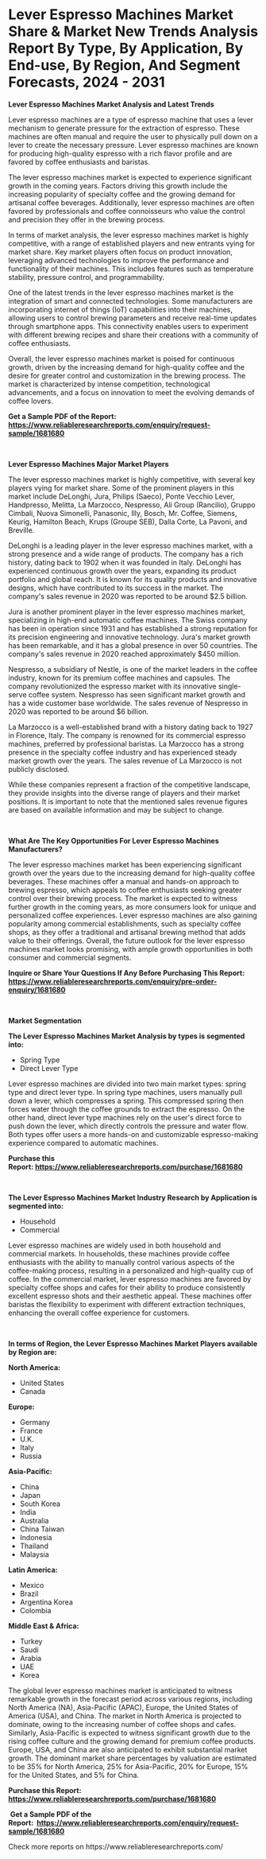 <p><h1>Lever Espresso Machines Market Share & Market New Trends Analysis Report By Type, By Application, By End-use, By Region, And Segment Forecasts, 2024 - 2031</h1></p><p><strong>Lever Espresso Machines Market Analysis and Latest Trends</strong></p>
<p><p>Lever espresso machines are a type of espresso machine that uses a lever mechanism to generate pressure for the extraction of espresso. These machines are often manual and require the user to physically pull down on a lever to create the necessary pressure. Lever espresso machines are known for producing high-quality espresso with a rich flavor profile and are favored by coffee enthusiasts and baristas.</p><p>The lever espresso machines market is expected to experience significant growth in the coming years. Factors driving this growth include the increasing popularity of specialty coffee and the growing demand for artisanal coffee beverages. Additionally, lever espresso machines are often favored by professionals and coffee connoisseurs who value the control and precision they offer in the brewing process.</p><p>In terms of market analysis, the lever espresso machines market is highly competitive, with a range of established players and new entrants vying for market share. Key market players often focus on product innovation, leveraging advanced technologies to improve the performance and functionality of their machines. This includes features such as temperature stability, pressure control, and programmability.</p><p>One of the latest trends in the lever espresso machines market is the integration of smart and connected technologies. Some manufacturers are incorporating internet of things (IoT) capabilities into their machines, allowing users to control brewing parameters and receive real-time updates through smartphone apps. This connectivity enables users to experiment with different brewing recipes and share their creations with a community of coffee enthusiasts.</p><p>Overall, the lever espresso machines market is poised for continuous growth, driven by the increasing demand for high-quality coffee and the desire for greater control and customization in the brewing process. The market is characterized by intense competition, technological advancements, and a focus on innovation to meet the evolving demands of coffee lovers.</p></p>
<p><strong>Get a Sample PDF of the Report:&nbsp; <a href="https://www.reliableresearchreports.com/enquiry/request-sample/1681680">https://www.reliableresearchreports.com/enquiry/request-sample/1681680</a></strong></p>
<p>&nbsp;</p>
<p><strong>Lever Espresso Machines Major Market Players</strong></p>
<p><p>The lever espresso machines market is highly competitive, with several key players vying for market share. Some of the prominent players in this market include DeLonghi, Jura, Philips (Saeco), Ponte Vecchio Lever, Handpresso, Melitta, La Marzocco, Nespresso, Ali Group (Rancilio), Gruppo Cimbali, Nuova Simonelli, Panasonic, Illy, Bosch, Mr. Coffee, Siemens, Keurig, Hamilton Beach, Krups (Groupe SEB), Dalla Corte, La Pavoni, and Breville.</p><p>DeLonghi is a leading player in the lever espresso machines market, with a strong presence and a wide range of products. The company has a rich history, dating back to 1902 when it was founded in Italy. DeLonghi has experienced continuous growth over the years, expanding its product portfolio and global reach. It is known for its quality products and innovative designs, which have contributed to its success in the market. The company's sales revenue in 2020 was reported to be around $2.5 billion.</p><p>Jura is another prominent player in the lever espresso machines market, specializing in high-end automatic coffee machines. The Swiss company has been in operation since 1931 and has established a strong reputation for its precision engineering and innovative technology. Jura's market growth has been remarkable, and it has a global presence in over 50 countries. The company's sales revenue in 2020 reached approximately $450 million.</p><p>Nespresso, a subsidiary of Nestle, is one of the market leaders in the coffee industry, known for its premium coffee machines and capsules. The company revolutionized the espresso market with its innovative single-serve coffee system. Nespresso has seen significant market growth and has a wide customer base worldwide. The sales revenue of Nespresso in 2020 was reported to be around $6 billion.</p><p>La Marzocco is a well-established brand with a history dating back to 1927 in Florence, Italy. The company is renowned for its commercial espresso machines, preferred by professional baristas. La Marzocco has a strong presence in the specialty coffee industry and has experienced steady market growth over the years. The sales revenue of La Marzocco is not publicly disclosed.</p><p>While these companies represent a fraction of the competitive landscape, they provide insights into the diverse range of players and their market positions. It is important to note that the mentioned sales revenue figures are based on available information and may be subject to change.</p></p>
<p>&nbsp;</p>
<p><strong>What Are The Key Opportunities For Lever Espresso Machines Manufacturers?</strong></p>
<p><p>The lever espresso machines market has been experiencing significant growth over the years due to the increasing demand for high-quality coffee beverages. These machines offer a manual and hands-on approach to brewing espresso, which appeals to coffee enthusiasts seeking greater control over their brewing process. The market is expected to witness further growth in the coming years, as more consumers look for unique and personalized coffee experiences. Lever espresso machines are also gaining popularity among commercial establishments, such as specialty coffee shops, as they offer a traditional and artisanal brewing method that adds value to their offerings. Overall, the future outlook for the lever espresso machines market looks promising, with ample growth opportunities in both consumer and commercial segments.</p></p>
<p><strong>Inquire or Share Your Questions If Any Before Purchasing This Report: <a href="https://www.reliableresearchreports.com/enquiry/pre-order-enquiry/1681680">https://www.reliableresearchreports.com/enquiry/pre-order-enquiry/1681680</a></strong></p>
<p>&nbsp;</p>
<p><strong>Market Segmentation</strong></p>
<p><strong>The Lever Espresso Machines Market Analysis by types is segmented into:</strong></p>
<p><ul><li>Spring Type</li><li>Direct Lever Type</li></ul></p>
<p><p>Lever espresso machines are divided into two main market types: spring type and direct lever type. In spring type machines, users manually pull down a lever, which compresses a spring. This compressed spring then forces water through the coffee grounds to extract the espresso. On the other hand, direct lever type machines rely on the user's direct force to push down the lever, which directly controls the pressure and water flow. Both types offer users a more hands-on and customizable espresso-making experience compared to automatic machines.</p></p>
<p><strong>Purchase this Report:&nbsp;<a href="https://www.reliableresearchreports.com/purchase/1681680">https://www.reliableresearchreports.com/purchase/1681680</a></strong></p>
<p>&nbsp;</p>
<p><strong>The Lever Espresso Machines Market Industry Research by Application is segmented into:</strong></p>
<p><ul><li>Household</li><li>Commercial</li></ul></p>
<p><p>Lever espresso machines are widely used in both household and commercial markets. In households, these machines provide coffee enthusiasts with the ability to manually control various aspects of the coffee-making process, resulting in a personalized and high-quality cup of coffee. In the commercial market, lever espresso machines are favored by specialty coffee shops and cafes for their ability to produce consistently excellent espresso shots and their aesthetic appeal. These machines offer baristas the flexibility to experiment with different extraction techniques, enhancing the overall coffee experience for customers.</p></p>
<p>&nbsp;</p>
<p><strong>In terms of Region, the Lever Espresso Machines Market Players available by Region are:</strong></p>
<p>
    <p> <strong> North America: </strong>
        <ul>
            <li>United States</li>
            <li>Canada</li>
        </ul>
        </p> 
    <p> <strong> Europe: </strong>
        <ul>
            <li>Germany</li>
            <li>France</li>
            <li>U.K.</li>
            <li>Italy</li>
            <li>Russia</li>
        </ul>
        </p> 
    <p> <strong> Asia-Pacific: </strong>
        <ul>
            <li>China</li>
            <li>Japan</li>
            <li>South Korea</li>
            <li>India</li>
            <li>Australia</li>
            <li>China Taiwan</li>
            <li>Indonesia</li>
            <li>Thailand</li>
            <li>Malaysia</li>
        </ul>
        </p> 
    <p> <strong> Latin America: </strong>
        <ul>
            <li>Mexico</li>
            <li>Brazil</li>
            <li>Argentina Korea</li>
            <li>Colombia</li>
        </ul>
        </p> 
    <p> <strong> Middle East & Africa: </strong>
        <ul>
            <li>Turkey</li>
            <li>Saudi</li>
            <li>Arabia</li>
            <li>UAE</li>
            <li>Korea</li>
        </ul>
    </p>
    </p>
<p><p>The global lever espresso machines market is anticipated to witness remarkable growth in the forecast period across various regions, including North America (NA), Asia-Pacific (APAC), Europe, the United States of America (USA), and China. The market in North America is projected to dominate, owing to the increasing number of coffee shops and cafes. Similarly, Asia-Pacific is expected to witness significant growth due to the rising coffee culture and the growing demand for premium coffee products. Europe, USA, and China are also anticipated to exhibit substantial market growth. The dominant market share percentages by valuation are estimated to be 35% for North America, 25% for Asia-Pacific, 20% for Europe, 15% for the United States, and 5% for China.</p></p>
<p><strong>Purchase this Report: <a href="https://www.reliableresearchreports.com/purchase/1681680">https://www.reliableresearchreports.com/purchase/1681680</a></strong></p>
<p>&nbsp;<strong>Get a Sample PDF of the Report:&nbsp;&nbsp;<a href="https://www.reliableresearchreports.com/enquiry/request-sample/1681680">https://www.reliableresearchreports.com/enquiry/request-sample/1681680</a></strong></p>
<p><strong></strong></p>
<p>Check more reports on https://www.reliableresearchreports.com/</p>